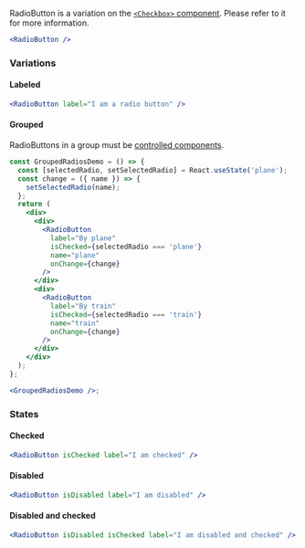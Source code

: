RadioButton is a variation on the [`<Checkbox>` component](#checkbox).
Please refer to it for more information.

```jsx
<RadioButton />
```

### Variations

#### Labeled

```jsx
<RadioButton label="I am a radio button" />
```

#### Grouped

RadioButtons in a group must be [controlled components](https://reactjs.org/docs/forms.html#controlled-components).

```jsx
const GroupedRadiosDemo = () => {
  const [selectedRadio, setSelectedRadio] = React.useState('plane');
  const change = ({ name }) => {
    setSelectedRadio(name);
  };
  return (
    <div>
      <div>
        <RadioButton
          label="By plane"
          isChecked={selectedRadio === 'plane'}
          name="plane"
          onChange={change}
        />
      </div>
      <div>
        <RadioButton
          label="By train"
          isChecked={selectedRadio === 'train'}
          name="train"
          onChange={change}
        />
      </div>
    </div>
  );
};

<GroupedRadiosDemo />;
```

### States

#### Checked

```jsx
<RadioButton isChecked label="I am checked" />
```

#### Disabled

```jsx
<RadioButton isDisabled label="I am disabled" />
```

#### Disabled and checked

```jsx
<RadioButton isDisabled isChecked label="I am disabled and checked" />
```

